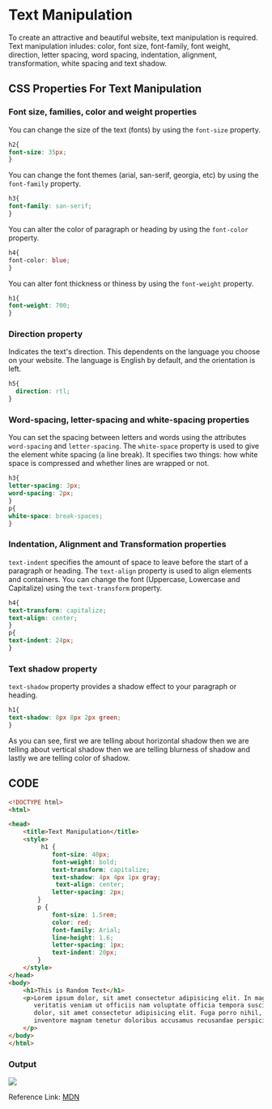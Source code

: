 # Text Manipulation 

To create an attractive and beautiful website, text manipulation is required. Text manipulation inludes: color, font size, font-family, font weight, direction, letter spacing, word spacing, indentation, alignment, transformation, white spacing and text shadow. 

## CSS Properties For Text Manipulation

### Font size, families, color and weight properties

You can change the size of the text (fonts) by using the `font-size`  property.

```css
h2{
font-size: 35px;
}
```

You can change the font themes (arial, san-serif, georgia, etc) by using the `font-family` property.

```css
h3{
font-family: san-serif;
}
```

You can alter the color of paragraph or heading by using the `font-color` property.

```css
h4{
font-color: blue;
}
```

You can alter font thickness or thiness by using the `font-weight` property. 

```css
h1{
font-weight: 700;
}
```

### Direction property

Indicates the text's direction. This dependents on the language you choose on your website. The language is English by default, and the orientation is left. 

```css
h5{
  direction: rtl;
}

```

### Word-spacing, letter-spacing and white-spacing properties

You can set the spacing between letters and words using the attributes `word-spacing` and `letter-spacing`. The `white-space` property is used to give the element white spacing (a line break). It specifies two things: how white space is compressed and whether lines are wrapped or not.

```css
h3{
letter-spacing: 3px;
word-spacing: 2px;
}
p{
white-space: break-spaces;
}
```

### Indentation, Alignment and Transformation properties

`text-indent` specifies the amount of space to leave before the start of a paragraph or heading. The `text-align` property is used to align elements and containers. You can change the font (Uppercase, Lowercase and Capitalize) using the `text-transform` property.

```css
h4{
text-transform: capitalize;
text-align: center;
}
p{
text-indent: 24px;
}
```

### Text shadow property

`text-shadow` property provides a shadow effect to your paragraph or heading. 

```css
h1{
text-shadow: 8px 8px 2px green;
}
```

As you can see, first we are telling about horizontal shadow then we are telling about vertical shadow then we are telling blurness of shadow and lastly we are telling color of shadow.

## CODE
```html
<!DOCTYPE html>
<html>

<head>
    <title>Text Manipulation</title>
    <style>
         h1 {
            font-size: 40px;
            font-weight: bold;
            text-transform: capitalize;
            text-shadow: 4px 4px 1px gray;
             text-align: center;
            letter-spacing: 2px;
        }
        p {
            font-size: 1.5rem;
            color: red;
            font-family: Arial;
            line-height: 1.6;
            letter-spacing: 1px;
            text-indent: 20px;
        }
    </style>
</head>
<body>
    <h1>This is Random Text</h1>
    <p>Lorem ipsum dolor, sit amet consectetur adipisicing elit. In magnam sapiente asperiores quis facere atque illo
       veritatis veniam ut officiis nam voluptate officia tempora suscipit, quod odit quo excepturi sunt. Lorem ipsum
       dolor, sit amet consectetur adipisicing elit. Fuga porro nihil, autem sit, doloremque saepe possimus quos
       inventore magnam tenetur doloribus accusamus recusandae perspiciatis eligendi in, dolor maiores. Mollitia, nam.
    </p>
</body>
</html>
``` 

### Output

![](https://images.samimunir2002.repl.co/textmodal.png)

Reference Link: [MDN](https://developer.mozilla.org/en-US/docs/Learn/CSS/Styling_text/Fundamentals)
